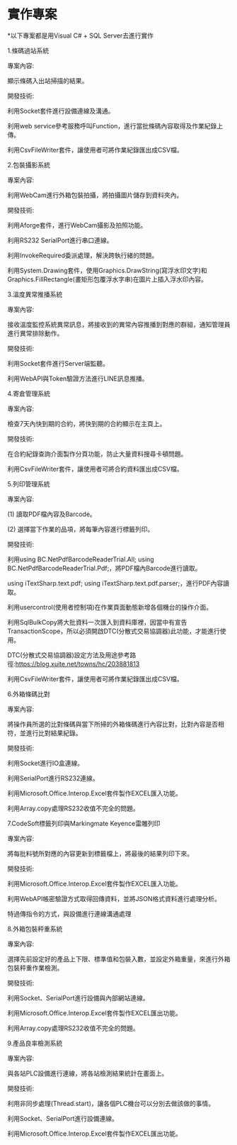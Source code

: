 # 實作專案

*以下專案都是用Visual C# + SQL Server去進行實作

1.條碼過站系統

專案內容:

顯示條碼入出站掃描的結果。

開發技術:

利用Socket套件進行設備連線及溝通。

利用web service參考服務呼叫Function，進行當批條碼內容取得及作業紀錄上傳。

利用CsvFileWriter套件，讓使用者可將作業紀錄匯出成CSV檔。

2.包裝攝影系統

專案內容:

利用WebCam進行外箱包裝拍攝，將拍攝圖片儲存到資料夾內。

開發技術:

利用Aforge套件，進行WebCam攝影及拍照功能。

利用RS232 SerialPort進行串口連線。

利用InvokeRequired委派處理，解決跨執行緒的問題。

利用System.Drawing套件，使用Graphics.DrawString(寫浮水印文字)和Graphics.FillRectangle(畫矩形包覆浮水字串)在圖片上插入浮水印內容。

3.溫度異常推播系統

專案內容:

接收溫度監控系統異常訊息，將接收到的異常內容推播到對應的群組，通知管理員進行異常排除動作。

開發技術:

利用Socket套件進行Server端監聽。

利用WebAPI與Token驗證方法進行LINE訊息推播。

4.寄倉管理系統

專案內容:

檢查7天內快到期的合約，將快到期的合約顯示在主頁上。

開發技術:

在合約紀錄查詢介面製作分頁功能，防止大量資料搜尋卡頓問題。

利用CsvFileWriter套件，讓使用者可將合約資料匯出成CSV檔。

5.列印管理系統

專案內容:

(1) 讀取PDF檔內容及Barcode。

(2) 選擇當下作業的品項，將每筆內容進行標籤列印。

開發技術:

利用using BC.NetPdfBarcodeReaderTrial.All; using BC.NetPdfBarcodeReaderTrial.Pdf;，將PDF檔內Barcode進行讀取。

using iTextSharp.text.pdf; using iTextSharp.text.pdf.parser;，進行PDF內容讀取。

利用usercontrol(使用者控制項)在作業頁面動態新增各個機台的操作介面。

利用SqlBulkCopy將大批資料一次匯入到資料庫裡，因當中有宣告TransactionScope，所以必須開啟DTC(分散式交易協調器)此功能，才能進行使用。

DTC(分散式交易協調器)設定方法及用途參考路徑:https://blog.xuite.net/towns/hc/203881813

利用CsvFileWriter套件，讓使用者可將作業紀錄匯出成CSV檔。

6.外箱條碼比對

專案內容:

將操作員所選的比對條碼與當下所掃的外箱條碼進行內容比對，比對內容是否相符，並進行比對結果紀錄。

開發技術:

利用Socket進行IO盒連線。

利用SerialPort進行RS232連線。

利用Microsoft.Office.Interop.Excel套件製作EXCEL匯入功能。

利用Array.copy處理RS232收值不完全的問題。

7.CodeSoft標籤列印與Markingmate Keyence雷雕列印

專案內容:

將每批料號所對應的內容更新到標籤檔上，將最後的結果列印下來。

開發技術:

利用Microsoft.Office.Interop.Excel套件製作EXCEL匯入功能。

利用WebAPI帳密驗證方式取得回傳資料，並將JSON格式資料進行處理分析。

特過傳指令的方式，與設備進行連線溝通處理

8.外箱包裝秤重系統

專案內容:

選擇先前設定好的產品上下限、標準值和包裝入數，並設定外箱重量，來進行外箱包裝秤重作業檢測。

開發技術:

利用Socket、SerialPort進行設備與內部網站連線。

利用Microsoft.Office.Interop.Excel套件製作EXCEL匯出功能。

利用Array.copy處理RS232收值不完全的問題。

9.產品良率檢測系統

專案內容:

與各站PLC設備進行連線，將各站檢測結果統計在畫面上。

開發技術:

利用非同步處理(Thread.start)，讓各個PLC機台可以分別去做該做的事情。

利用Socket、SerialPort進行設備連線。

利用Microsoft.Office.Interop.Excel套件製作EXCEL匯出功能。




